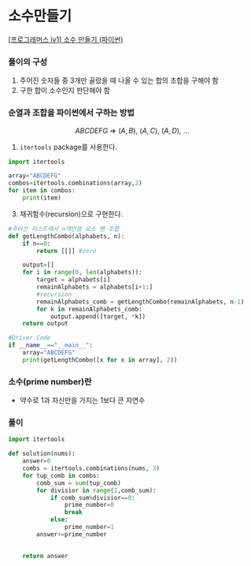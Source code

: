 # 소수만들기
[[프로그래머스 lv1] 소수 만들기 (파이썬)](https://latte-is-horse.tistory.com/98)
### 풀이의 구성
1. 주어진 숫자들 중 3개만 골랐을 때 나올 수 있는 합의 조합을 구해야 함
2. 구한 합이 소수인지 판단해야 함
### 순열과 조합을 파이썬에서 구하는 방법
$$
ABCDEFG \ \Rightarrow \ (A,B), \ (A,C), \ (A,D), \ \dots 
$$
1. `itertools` package를 사용한다.
```python
import itertools

array="ABCDEFG"
combos=itertools.combinations(array,2)
for item in combos:
    print(item)
```
3. 재귀함수(recursion)으로 구현한다.
```python
#주어진 리스트에서 n개만큼 요소 뺀 조합
def getLengthCombo(alphabets, n):
	if n==0:
		return [[]] #zero

	output=[]
	for i in range(0, len(alphabets)):
		target = alphabets[i]
		remainAlphabets = alphabets[i+1:]
		#recursion
		remainAlphabets_comb = getLengthCombo(remainAlphabets, n-1)
		for k in remainAlphabets_comb:
			output.append([target, *k])
	return output

#Driver Code
if __name__=="__main__":
	array="ABCDEFG"
	print(getLengthCombo([x for x in array], 2))
```
### 소수(prime number)란
- 약수로 1과 자신만을 가지는 1보다 큰 자연수
### 풀이
```python
import itertools

def solution(nums):
    answer=0
    combs = itertools.combinations(nums, 3)
    for tup_comb in combs:
        comb_sum = sum(tup_comb)
        for divisior in range(2,comb_sum):
            if comb_sum%divisior==0:
                prime_number=0
                break
            else:
                prime_number=1
        answer+=prime_number
                

    return answer
```